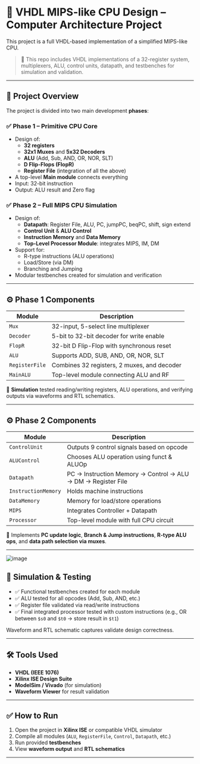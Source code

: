 # 🧠 VHDL MIPS-like CPU Design – Computer Architecture Project

This project is a full VHDL-based implementation of a simplified MIPS-like CPU.

> 📁 This repo includes VHDL implementations of a 32-register system, multiplexers, ALU, control units, datapath, and testbenches for simulation and validation.

---

## 📌 Project Overview

The project is divided into two main development **phases**:

### ✅ Phase 1 – Primitive CPU Core

- Design of:
  - **32 registers**
  - **32x1 Muxes** and **5x32 Decoders**
  - **ALU** (Add, Sub, AND, OR, NOR, SLT)
  - **D Flip-Flops (FlopR)**
  - **Register File** (integration of all the above)
- A top-level **Main module** connects everything
- Input: 32-bit instruction
- Output: ALU result and Zero flag

### ✅ Phase 2 – Full MIPS CPU Simulation

- Design of:
  - **Datapath**: Register File, ALU, PC, jumpPC, beqPC, shift, sign extend
  - **Control Unit** & **ALU Control**
  - **Instruction Memory** and **Data Memory**
  - **Top-Level Processor Module**: integrates MIPS, IM, DM
- Support for:
  - R-type instructions (ALU operations)
  - Load/Store (via DM)
  - Branching and Jumping
- Modular testbenches created for simulation and verification

---

## ⚙️ Phase 1 Components

| Module        | Description |
|---------------|-------------|
| `Mux`         | 32-input, 5-select line multiplexer |
| `Decoder`     | 5-bit to 32-bit decoder for write enable |
| `FlopR`       | 32-bit D Flip-Flop with synchronous reset |
| `ALU`         | Supports ADD, SUB, AND, OR, NOR, SLT |
| `RegisterFile`| Combines 32 registers, 2 muxes, and decoder |
| `MainALU`     | Top-level module connecting ALU and RF |

🧪 **Simulation** tested reading/writing registers, ALU operations, and verifying outputs via waveforms and RTL schematics.

---

## ⚙️ Phase 2 Components

| Module         | Description |
|----------------|-------------|
| `ControlUnit`  | Outputs 9 control signals based on opcode |
| `ALUControl`   | Chooses ALU operation using funct & ALUOp |
| `Datapath`     | PC → Instruction Memory → Control → ALU → DM → Register File |
| `InstructionMemory` | Holds machine instructions |
| `DataMemory`   | Memory for load/store operations |
| `MIPS`         | Integrates Controller + Datapath |
| `Processor`    | Top-level module with full CPU circuit |

📌 Implements **PC update logic**, **Branch & Jump instructions**, **R-type ALU ops**, and **data path selection via muxes**.

---
![image](https://github.com/user-attachments/assets/5da55107-432a-472a-98ab-32eb2e99a305)


## 🧪 Simulation & Testing

- ✅ Functional testbenches created for each module
- ✅ ALU tested for all opcodes (Add, Sub, AND, etc.)
- ✅ Register file validated via read/write instructions
- ✅ Final integrated processor tested with custom instructions (e.g., OR between `$s0` and `$t0` → store result in `$t1`)

Waveform and RTL schematic captures validate design correctness.

---


## 🛠️ Tools Used

- **VHDL (IEEE 1076)**
- **Xilinx ISE Design Suite**
- **ModelSim / Vivado** (for simulation)
- **Waveform Viewer** for result validation

---

## ✅ How to Run

1. Open the project in **Xilinx ISE** or compatible VHDL simulator
2. Compile all modules (`ALU`, `RegisterFile`, `Control`, `Datapath`, etc.)
3. Run provided **testbenches**
4. View **waveform output** and **RTL schematics**

---


